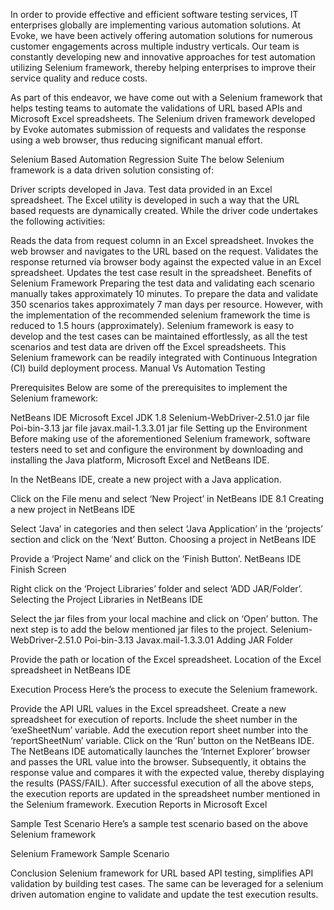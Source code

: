 In order to provide effective and efficient software testing services, IT enterprises globally are implementing various automation solutions. At Evoke, we have been actively offering automation solutions for numerous customer engagements across multiple industry verticals. Our team is constantly developing new and innovative approaches for test automation utilizing Selenium framework, thereby helping enterprises to improve their service quality and reduce costs.

As part of this endeavor, we have come out with a Selenium framework that helps testing teams to automate the validations of URL based APIs and Microsoft Excel spreadsheets. The Selenium driven framework developed by Evoke automates submission of requests and validates the response using a web browser, thus reducing significant manual effort.

Selenium Based Automation Regression Suite
The below Selenium framework is a data driven solution consisting of:

Driver scripts developed in Java.
Test data provided in an Excel spreadsheet.
The Excel utility is developed in such a way that the URL based requests are dynamically created. While the driver code undertakes the following activities:

Reads the data from request column in an Excel spreadsheet.
Invokes the web browser and navigates to the URL based on the request.
Validates the response returned via browser body against the expected value in an Excel spreadsheet.
Updates the test case result in the spreadsheet.
Benefits of Selenium Framework
Preparing the test data and validating each scenario manually takes approximately 10 minutes.
To prepare the data and validate 350 scenarios takes approximately 7 man days per resource. However, with the implementation of the recommended selenium framework the time is reduced to 1.5 hours (approximately).
Selenium framework is easy to develop and the test cases can be maintained effortlessly, as all the test scenarios and test data are driven off the Excel spreadsheets.
This Selenium framework can be readily integrated with Continuous Integration (CI) build deployment process.
Manual Vs Automation Testing

Prerequisites
Below are some of the prerequisites to implement the Selenium framework:

NetBeans IDE
Microsoft Excel
JDK 1.8
Selenium-WebDriver-2.51.0 jar file
Poi-bin-3.13 jar file
javax.mail-1.3.3.01 jar file
Setting up the Environment
Before making use of the aforementioned Selenium framework, software testers need to set and configure the environment by downloading and installing the Java platform, Microsoft Excel and NetBeans IDE.

In the NetBeans IDE, create a new project with a Java application.

Click on the File menu and select ‘New Project’ in NetBeans IDE 8.1
Creating a new project in NetBeans IDE

Select ‘Java’ in categories and then select ‘Java Application’ in the ‘projects’ section and click on the ‘Next’ Button.
Choosing a project in NetBeans IDE

Provide a ‘Project Name’ and click on the ‘Finish Button’.
NetBeans IDE Finish Screen

Right click on the ‘Project Libraries’ folder and select ‘ADD JAR/Folder’.
Selecting the Project Libraries in NetBeans IDE

Select the jar files from your local machine and click on ‘Open’ button. The next step is to add the below mentioned jar files to the project.
Selenium-WebDriver-2.51.0
Poi-bin-3.13
Javax.mail-1.3.3.01
Adding JAR Folder

Provide the path or location of the Excel spreadsheet.
Location of the Excel spreadsheet in NetBeans IDE

Execution Process
Here’s the process to execute the Selenium framework.

Provide the API URL values in the Excel spreadsheet.
Create a new spreadsheet for execution of reports.
Include the sheet number in the ‘exeSheetNum’ variable.
Add the execution report sheet number into the ‘reportSheetNum’ variable.
Click on the ‘Run’ button on the NetBeans IDE.
The NetBeans IDE automatically launches the ‘Internet Explorer’ browser and passes the URL value into the browser. Subsequently, it obtains the response value and compares it with the expected value, thereby displaying the results (PASS/FAIL).
After successful execution of all the above steps, the execution reports are updated in the spreadsheet number mentioned in the Selenium framework.
Execution Reports in Microsoft Excel

Sample Test Scenario
Here’s a sample test scenario based on the above Selenium framework

Selenium Framework Sample Scenario

Conclusion
Selenium framework for URL based API testing, simplifies API validation by building test cases.  The same can be leveraged for a selenium driven automation engine to validate and update the test execution results.
